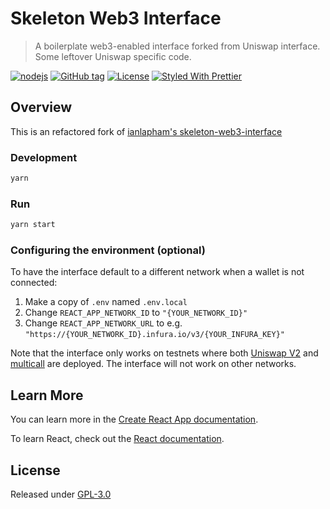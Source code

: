 # Skeleton Web3 Interface

> A boilerplate web3-enabled interface forked from Uniswap interface. Some leftover Uniswap specific code.

[![nodejs](https://github.com/sambacha/uniswap-skeleton2/workflows/nodejs/badge.svg)](https://github.com/sambacha/uniswap-skeleton2/actions?query=workflow:"nodejs")
[![GitHub tag](https://img.shields.io/github/tag/sambacha/uniswap-skeleton2?include_prereleases=&sort=semver&color=blue)](https://github.com/sambacha/uniswap-skeleton2/releases/)
[![License](https://img.shields.io/badge/License-GPL--3.0-blue)](#license)
[![Styled With Prettier](https://img.shields.io/badge/code_style-prettier-ff69b4.svg)](https://prettier.io/)

## Overview

This is an refactored fork of [ianlapham's skeleton-web3-interface](https://github.com/ianlapham/skeleton-web3-interface)

### Development

```bash
yarn
```

### Run

```bash
yarn start
```

### Configuring the environment (optional)

To have the interface default to a different network when a wallet is not connected:

1. Make a copy of `.env` named `.env.local`
2. Change `REACT_APP_NETWORK_ID` to `"{YOUR_NETWORK_ID}"`
3. Change `REACT_APP_NETWORK_URL` to e.g. `"https://{YOUR_NETWORK_ID}.infura.io/v3/{YOUR_INFURA_KEY}"`

Note that the interface only works on testnets where both
[Uniswap V2](https://uniswap.org/docs/v2/smart-contracts/factory/) and
[multicall](https://github.com/makerdao/multicall) are deployed.
The interface will not work on other networks.

## Learn More

You can learn more in the [Create React App documentation](https://facebook.github.io/create-react-app/docs/getting-started).

To learn React, check out the [React documentation](https://reactjs.org/).

## License

Released under [GPL-3.0](/LICENSE)
